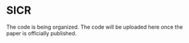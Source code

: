 # SICR

The code is being organized. The code will be uploaded here once the paper is officially published.
